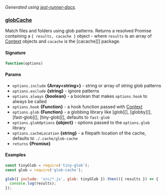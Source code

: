 _Generated using [jest-runner-docs](https://ghub.now.sh/jest-runner-docs)._

### [globCache](./src/index.js#L48)

Match files and folders using glob patterns. Returns a resolved Promise
containing a `{ results, cacache }` object - where `results` is an array of
[Context](#context-and-how-it-works) objects and `cacache` is the [cacache][]
package.

<span id="globcache-signature"></span>

#### Signature

```ts
function(options)
```

<span id="globcache-params"></span>

#### Params

- `options.include` **{Array&lt;string&gt;}** - string or array of string glob
  patterns
- `options.exclude` **{string}** - ignore patterns
- `options.always` **{boolean}** - a boolean that makes `options.hook` to always
  be called
- `options.hook` **{Function}** - a hook function passed with
  [Context](#context-and-how-it-works)
- `options.glob` **{Function}** - a globbing library like [glob][], [globby][],
  [fast-glob][], [tiny-glob][], defaults to `fast-glob`
- `options.globOptions` **{object}** - options passed to the `options.glob`
  library
- `options.cacheLocation` **{string}** - a filepath location of the cache,
  defaults to `./.cache/glob-cache`
- `returns` **{Promise}**

<span id="globcache-examples"></span>

#### Examples

```js
const tinyGlob = require('tiny-glob');
const glob = require('glob-cache');

glob({ include: 'src/*.js', glob: tinyGlob }).then(({ results }) => {
  console.log(results);
});
```
